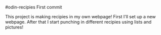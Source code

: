 #odin-recipies
First commit

This project is making recipies in my own webpage!
First I'll set up a new webpage. After that I start punching in different recipies using lists and pictures!